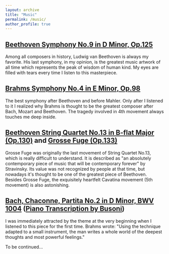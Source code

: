 ```yaml
---
layout: archive
title: "Music"
permalink: /music/
author_profile: true
---
```


## [Beethoven Symphony No.9 in D Minor, Op.125](https://www.youtube.com/watch?v=O3MVY6UiMag)

Among all composers in history, Ludwig van Beethoven is always my favorite. His last symphony, in my opinion, is the greatest music artwork of all time which represents the peak of wisdom of human kind. My eyes are filled with tears every time I listen to this masterpiece.

## [Brahms Symphony No.4 in E Minor, Op.98](https://www.youtube.com/watch?v=0KBAy7M2w74)

The best symphony after Beethoven and before Mahler. Only after I listened to it I realized why Brahms is thought to be the greatest composer after Bach, Mozart and Beethoven. The tragedy involved in 4th movement always touches me deep inside. 

## [Beethoven String Quartet No.13 in B-flat Major (Op.130)](https://www.youtube.com/watch?v=XIn3ictF9SA) and [Grosse Fuge (Op.133)](https://www.youtube.com/watch?v=13ygvpIg-S0)

Grosse Fuge was originally the last movement of String Quartet No.13, which is really difficult to understand. It is described as "an absolutely contemporary piece of music that will be contemporary forever" by Stravinsky. Its value was not recognized by people at that time, but nowadays it's thought to be one of the greatest piece of Beethoven. Besides Grosse Fuge, the exquisitely heartfelt Cavatina movement (5th movement) is also astonishing. 

## [Bach, Chaconne, Partita No.2 in D Minor, BWV 1004](https://www.youtube.com/watch?v=vhOaS_Cy8_8) ([Piano Transcription by Busoni](https://www.youtube.com/watch?v=KHYW76fuNKU))

I was immediately attracted by the theme at the very beginning when I listened to this piece for the first time. Brahms wrote: "Using the technique adapted to a small instrument, the man writes a whole world of the deepest thoughts and most powerful feelings." 

To be continued...
